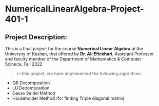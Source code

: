 # NumericalLinearAlgebra-Project-401-1
## Project Description:

This is a final project for the course **Numerical Linear Algebra** at the University of Kashan, that offered by **Dr. Ali Eftekhari**, Assistant Professor and faculty member of the Department of Mathematics & Computer Scinece, Fall 2022 

> in this project, we have implemented the following algorithms:
 - QR Decomposition
 - LU Decomposition
 - Gauss Seidel Method
 - Householder Method (for finding Triple diagonal matrix)



